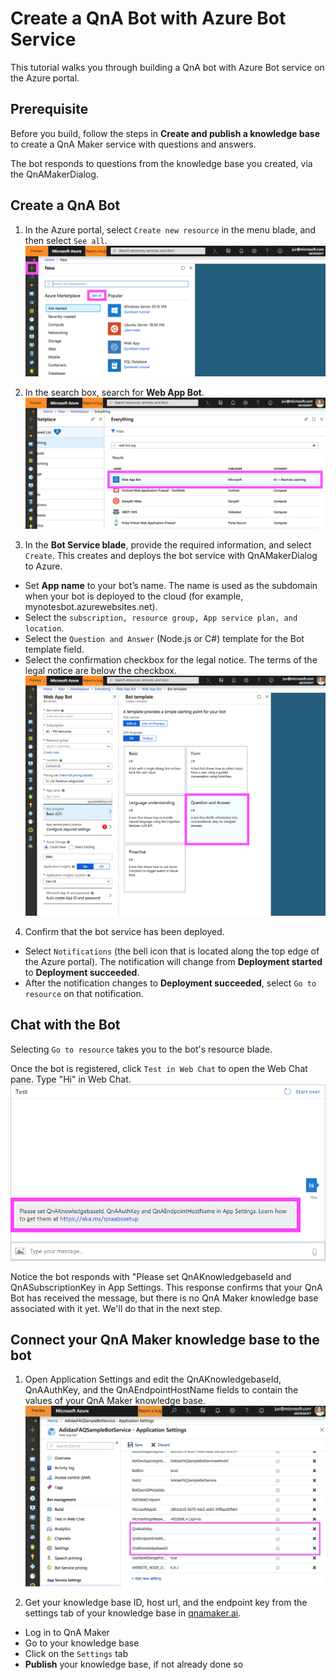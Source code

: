 # Create a QnA Bot with Azure Bot Service
This tutorial walks you through building a QnA bot with Azure Bot service on the Azure portal.

## Prerequisite
Before you build, follow the steps in **Create and publish a knowledge base** to create a QnA Maker service with questions and answers.

The bot responds to questions from the knowledge base you created, via the QnAMakerDialog.

## Create a QnA Bot
1. In the Azure portal, select ```Create new resource``` in the menu blade, and then select ```See all```.
![bot1](https://github.com/jCho23/BotWorkshop/blob/master/Resouces/Images/bot1.png)

2. In the search box, search for **Web App Bot**.
![bot2](https://github.com/jCho23/BotWorkshop/blob/master/Resouces/Images/bot2.png)

3. In the **Bot Service blade**, provide the required information, and select ```Create```. This creates and deploys the bot service with QnAMakerDialog to Azure.
* Set **App name** to your bot’s name. The name is used as the subdomain when your bot is deployed to the cloud (for example, mynotesbot.azurewebsites.net).
* Select the ```subscription, resource group, App service plan, and location```.
* Select the ```Question and Answer``` (Node.js or C#) template for the Bot template field.
* Select the confirmation checkbox for the legal notice. The terms of the legal notice are below the checkbox.
![bot3](https://github.com/jCho23/BotWorkshop/blob/master/Resouces/Images/bot3.png)

4. Confirm that the bot service has been deployed. 
* Select ```Notifications``` (the bell icon that is located along the top edge of the Azure portal). The notification will change from **Deployment started** to **Deployment succeeded**.
* After the notification changes to **Deployment succeeded**, select ```Go to resource``` on that notification.

## Chat with the Bot
Selecting ```Go to resource``` takes you to the bot's resource blade.

Once the bot is registered, click ```Test in Web Chat``` to open the Web Chat pane. Type "Hi" in Web Chat.
![bot4](https://github.com/jCho23/BotWorkshop/blob/master/Resouces/Images/bot4.png)

Notice the bot responds with "Please set QnAKnowledgebaseId and QnASubscriptionKey in App Settings. This response confirms that your QnA Bot has received the message, but there is no QnA Maker knowledge base associated with it yet. We'll do that in the next step.

## Connect your QnA Maker knowledge base to the bot
1. Open Application Settings and edit the QnAKnowledgebaseId, QnAAuthKey, and the QnAEndpointHostName fields to contain the values of your QnA Maker knowledge base.
![bot5](https://github.com/jCho23/BotWorkshop/blob/master/Resouces/Images/bot5.png)

2. Get your knowledge base ID, host url, and the endpoint key from the settings tab of your knowledge base in [qnamaker.ai](https://qnamaker.ai).
* Log in to QnA Maker
* Go to your knowledge base
* Click on the ```Settings``` tab
* **Publish** your knowledge base, if not already done so


